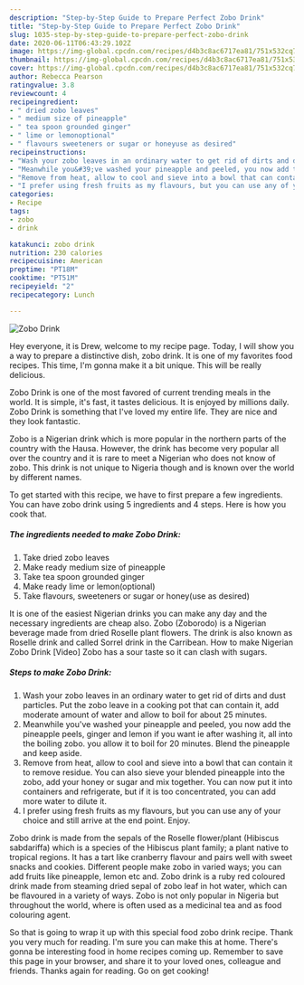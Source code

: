```yaml
---
description: "Step-by-Step Guide to Prepare Perfect Zobo Drink"
title: "Step-by-Step Guide to Prepare Perfect Zobo Drink"
slug: 1035-step-by-step-guide-to-prepare-perfect-zobo-drink
date: 2020-06-11T06:43:29.102Z
image: https://img-global.cpcdn.com/recipes/d4b3c8ac6717ea81/751x532cq70/zobo-drink-recipe-main-photo.jpg
thumbnail: https://img-global.cpcdn.com/recipes/d4b3c8ac6717ea81/751x532cq70/zobo-drink-recipe-main-photo.jpg
cover: https://img-global.cpcdn.com/recipes/d4b3c8ac6717ea81/751x532cq70/zobo-drink-recipe-main-photo.jpg
author: Rebecca Pearson
ratingvalue: 3.8
reviewcount: 4
recipeingredient:
- " dried zobo leaves"
- " medium size of pineapple"
- " tea spoon grounded ginger"
- " lime or lemonoptional"
- " flavours sweeteners or sugar or honeyuse as desired"
recipeinstructions:
- "Wash your zobo leaves in an ordinary water to get rid of dirts and dust particles. Put the zobo leave in a cooking pot that can contain it, add moderate amount of water and allow to boil for about 25 minutes."
- "Meanwhile you&#39;ve washed your pineapple and peeled, you now add the pineapple peels, ginger and lemon if you want ie after washing it, all into the boiling zobo. you allow it to boil for 20 minutes. Blend the pineapple and keep aside."
- "Remove from heat, allow to cool and sieve into a bowl that can contain it to remove residue. You can also sieve your blended pineapple into the zobo, add your honey or sugar and mix together. You can now put it into containers and refrigerate, but if it is too concentrated, you can add more water to dilute it."
- "I prefer using fresh fruits as my flavours, but you can use any of your choice and still arrive at the end point. Enjoy."
categories:
- Recipe
tags:
- zobo
- drink

katakunci: zobo drink 
nutrition: 230 calories
recipecuisine: American
preptime: "PT18M"
cooktime: "PT51M"
recipeyield: "2"
recipecategory: Lunch

---
```



![Zobo Drink](https://img-global.cpcdn.com/recipes/d4b3c8ac6717ea81/751x532cq70/zobo-drink-recipe-main-photo.jpg)

Hey everyone, it is Drew, welcome to my recipe page. Today, I will show you a way to prepare a distinctive dish, zobo drink. It is one of my favorites food recipes. This time, I'm gonna make it a bit unique. This will be really delicious.

Zobo Drink is one of the most favored of current trending meals in the world. It is simple, it's fast, it tastes delicious. It is enjoyed by millions daily. Zobo Drink is something that I've loved my entire life. They are nice and they look fantastic.

Zobo is a Nigerian drink which is more popular in the northern parts of the country with the Hausa. However, the drink has become very popular all over the country and it is rare to meet a Nigerian who does not know of zobo. This drink is not unique to Nigeria though and is known over the world by different names.


To get started with this recipe, we have to first prepare a few ingredients. You can have zobo drink using 5 ingredients and 4 steps. Here is how you cook that.

<!--inarticleads1-->

##### The ingredients needed to make Zobo Drink:

1. Take  dried zobo leaves
1. Make ready  medium size of pineapple
1. Take  tea spoon grounded ginger
1. Make ready  lime or lemon(optional)
1. Take  flavours, sweeteners or sugar or honey(use as desired)


It is one of the easiest Nigerian drinks you can make any day and the necessary ingredients are cheap also. Zobo (Zoborodo) is a Nigerian beverage made from dried Roselle plant flowers. The drink is also known as Roselle drink and called Sorrel drink in the Carribean. How to make Nigerian Zobo Drink [Video] Zobo has a sour taste so it can clash with sugars. 

<!--inarticleads2-->

##### Steps to make Zobo Drink:

1. Wash your zobo leaves in an ordinary water to get rid of dirts and dust particles. Put the zobo leave in a cooking pot that can contain it, add moderate amount of water and allow to boil for about 25 minutes.
1. Meanwhile you&#39;ve washed your pineapple and peeled, you now add the pineapple peels, ginger and lemon if you want ie after washing it, all into the boiling zobo. you allow it to boil for 20 minutes. Blend the pineapple and keep aside.
1. Remove from heat, allow to cool and sieve into a bowl that can contain it to remove residue. You can also sieve your blended pineapple into the zobo, add your honey or sugar and mix together. You can now put it into containers and refrigerate, but if it is too concentrated, you can add more water to dilute it.
1. I prefer using fresh fruits as my flavours, but you can use any of your choice and still arrive at the end point. Enjoy.


Zobo drink is made from the sepals of the Roselle flower/plant (Hibiscus sabdariffa) which is a species of the Hibiscus plant family; a plant native to tropical regions. It has a tart like cranberry flavour and pairs well with sweet snacks and cookies. Different people make zobo in varied ways; you can add fruits like pineapple, lemon etc and. Zobo drink is a ruby red coloured drink made from steaming dried sepal of zobo leaf in hot water, which can be flavoured in a variety of ways. Zobo is not only popular in Nigeria but throughout the world, where is often used as a medicinal tea and as food colouring agent. 

So that is going to wrap it up with this special food zobo drink recipe. Thank you very much for reading. I'm sure you can make this at home. There's gonna be interesting food in home recipes coming up. Remember to save this page in your browser, and share it to your loved ones, colleague and friends. Thanks again for reading. Go on get cooking!

